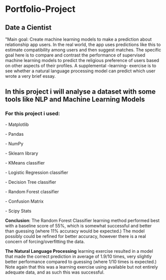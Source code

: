 # Portfolio-Project

 <h2> Date a Cientist </h2>
 
<p> "Main goal: Create machine learning models to make a prediction about relationship app users. In the real world, the app uses predictions like this to estimate compatibility among users and then suggest matches. The specific goal here is to compare and contrast the performance of supervised machine learning models to predict the religious preference of users based on other aspects of their profiles. A supplemental -learning- exercise is to see whether a natural language processing model can predict which user wrote a very brief essay.</p>
    
<h2> In this project i will analyse a dataset with some tools like NLP and Machine Learning Models </h2>
   <h3> For this project i used:</h3>
    <p>- Matplotlib</p>
    <p>- Pandas</p>
    <p>- NumPy</p>
    <p>- Sklearn library</p>
    <p>- KMeans classifier</p>
    <p>- Logistic Regression classifier</p>
    <p>- Decision Tree classifier</p>
    <p>- Random Forest classifier</p>
    <p>- Confusion Matrix</p>
    <p>- Scipy Stats</p>
    
    
 **Conclusion**: The Random Forest Classifier learning method performed best with a baseline score of 55%, which is somewhat successful and better than guessing (where 11% accuracy would be expected.) The model possibly could be refined for better accuracy, however there is a real concern of forcing/overfitting the data.

**The Natural Language Processing** learning exercise resulted in a model that made the correct prediction in average of 1.9/10 times, very slightly better performance compared to guessing (where 1/10 times is expected.) Note again that this was a learning exercise using available but not entirely adequate data, and as such this was successful.
